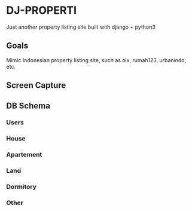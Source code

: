 # DJ-PROPERTI

Just another property listing site built with django + python3
	
## Goals

Mimic Indonesian property listing site, such as olx, rumah123,
urbanindo, etc.

## Screen Capture

[1]: https://github.com/kholidfu/dj-properti/blob/dev/screenshot/Screen%20Shot%202017-04-16%20at%206.28.31%20AM.png?raw=true "Add new listing"

[2]: https://github.com/kholidfu/dj-properti/blob/dev/screenshot/Screen%20Shot%202017-04-16%20at%206.28.44%20AM.png?raw=true "Add new listing 2"

## DB Schema

### Users

### House

### Apartement

### Land

### Dormitory

### Other

